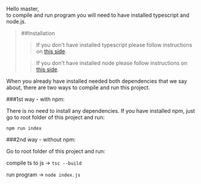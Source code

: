 Hello master,  
to compile and run program you will need to have installed typescript and node.js.

> ##Installation
>> If you don't have installed typescript please follow instructions on 
   [this side](https://www.typescriptlang.org/docs/handbook/typescript-tooling-in-5-minutes.html).
>
>> If you don't have installed node please follow instructions on 
   [this side](https://nodejs.org/en/download/).
          

When you already have installed needed both dependencies that we say about, there are two ways to
compile and run this project.

###1st way - with npm:

There is no need to install any dependencies.
If you have installed npm, just go to root folder of this project and run:

`npm run index`
 
###2nd way - without npm:

Go to root folder of this project and run:

compile ts to js -> `tsc --build`  

run program -> `node index.js`




